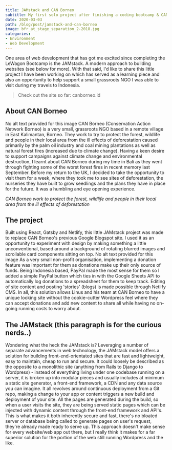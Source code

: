 ```yaml
---
title: JAMstack and CAN Borneo
subtitle: My first solo project after finishing a coding bootcamp & CAN Borneo
date: 2020-03-03
path: /blog/post/jamstack-and-can-borneo
image: bfr_at_stage_separation_2-2018.jpg
categories:
- Environment
- Web Development
---
```

One area of web development that has got me excited since completing the LeWagon Bootcamp is the JAMstack. A modern approach to building websites (see below for more). With that said, I'd like to share this little project I have been working on which has served as a learning piece and also an opportunity to help support a small grassroots NGO I was able to visit during my travels to Indonesia.

> Check out the site so far: canborneo.id

## About CAN Borneo
No alt text provided for this image
CAN Borneo (Conservation Action Network Borneo) is a very small, grassroots NGO based in a remote village in East Kalimantan, Borneo. They work to try to protect the forest, wildlife and people in their local area from the ill effects of deforestation caused primarily by the palm oil industry and coal mining plantations as well as natural forest fires (increased due to climate change). Having a keen desire to support campaigns against climate change and environmental destruction, I learnt about CAN Borneo during my time in Bali as they went through fighting some of the worst forest fires in recent memory last September. Before my return to the UK, I decided to take the opportunity to visit them for a week, where they took me to see sites of deforestation, the nurseries they have built to grow seedlings and the plans they have in place for the future. It was a humbling and eye opening experience.

*CAN Borneo work to protect the forest, wildlife and people in their local area from the ill effects of deforestation*

## The project
Built using React, Gatsby and Netlify, this little JAMstack project was made to replace CAN Borneo's previous Google Blogspot site. I used it as an opportunity to experiment with design by making something a little unconventional, based around a background of rotating blurred images and scrollable card components sitting on top.
No alt text provided for this image
As a very small non-profit organisation, implementing a donation feature was important for them as donations make up their only source of funds. Being Indonesia based, PayPal made the most sense for them so I added a simple PayPal button which ties in with the Google Sheets API to automatically log donations to a spreadsheet for them to keep track. Editing of site content and posting 'stories' (blogs) is made possible through Netlify CMS.
In all, this solution allows Linus and his team at CAN Borneo to have a unique looking site without the cookie-cutter Wordpress feel where they can accept donations and add new content to share all while having no on-going running costs to worry about.


## The JAMstack (this paragraph is for the curious nerds..)
Wondering what the heck the JAMstack is? Leveraging a number of separate advancements in web technology, the JAMstack model offers a solution for building front-end-orientated sites that are fast and lightweight, easy to maintain, cheap to run and secure. It could loosely be described as the opposite to a monolithic site (anything from Rails to Django to Wordpress) - instead of everything living under one codebase running on a server, it is broken up into modular pieces and usually includes at minimum a static site generator, a front-end framework, a CDN and any data source you can imagine. It all revolves around continuous deployment from a Git repo, making a change to your app or content triggers a new build and deployment of your site. All the pages are generated during the build, so when a user visits the site, they are being served static pages which can be injected with dynamic content through the front-end framework and API's. This is what makes it both inherently secure and fast, there's no bloated server or database being called to generate pages on user's request, they're already made ready to serve up. This approach doesn't make sense for every website/web app out there, but I really think it makes for a far superior solution for the portion of the web still running Wordpress and the like.